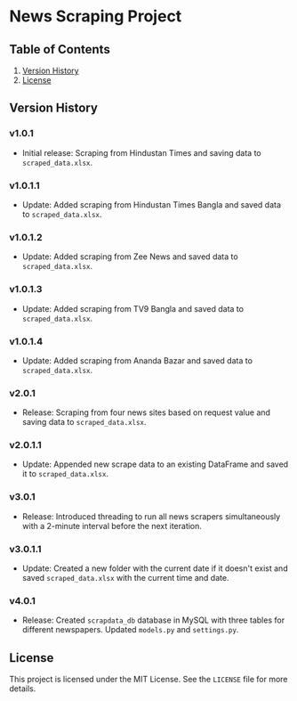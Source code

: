 # News Scraping Project

## Table of Contents
1. [Version History](#version-history)
2. [License](#license)

## Version History

### v1.0.1
- Initial release: Scraping from Hindustan Times and saving data to `scraped_data.xlsx`.

### v1.0.1.1
- Update: Added scraping from Hindustan Times Bangla and saved data to `scraped_data.xlsx`.

### v1.0.1.2
- Update: Added scraping from Zee News and saved data to `scraped_data.xlsx`.

### v1.0.1.3
- Update: Added scraping from TV9 Bangla and saved data to `scraped_data.xlsx`.

### v1.0.1.4
- Update: Added scraping from Ananda Bazar and saved data to `scraped_data.xlsx`.

### v2.0.1
- Release: Scraping from four news sites based on request value and saving data to `scraped_data.xlsx`.

### v2.0.1.1
- Update: Appended new scrape data to an existing DataFrame and saved it to `scraped_data.xlsx`.

### v3.0.1
- Release: Introduced threading to run all news scrapers simultaneously with a 2-minute interval before the next iteration.

### v3.0.1.1
- Update: Created a new folder with the current date if it doesn't exist and saved `scraped_data.xlsx` with the current time and date.

### v4.0.1
- Release: Created `scrapdata_db` database in MySQL with three tables for different newspapers. Updated `models.py` and `settings.py`.

## License

This project is licensed under the MIT License. See the `LICENSE` file for more details.
